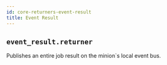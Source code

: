 ```yaml
---
id: core-returners-event-result
title: Event Result
---
```


## `event_result.returner`

Publishes an entire job result on the minion`s local event bus.
